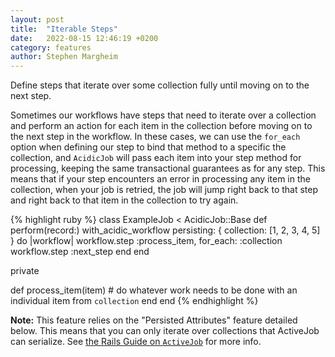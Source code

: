 ```yaml
---
layout: post
title:  "Iterable Steps"
date:   2022-08-15 12:46:19 +0200
category: features
author: Stephen Margheim
---
```


<p class="lead">Define steps that iterate over some collection fully until moving on to the next step.</p>

Sometimes our workflows have steps that need to iterate over a collection and perform an action for each item in the collection before moving on to the next step in the workflow. In these cases, we can use the `for_each` option when defining our step to bind that method to a specific the collection, and `AcidicJob` will pass each item into your step method for processing, keeping the same transactional guarantees as for any step. This means that if your step encounters an error in processing any item in the collection, when your job is retried, the job will jump right back to that step and right back to that item in the collection to try again.

{% highlight ruby %}
class ExampleJob < AcidicJob::Base
  def perform(record:)
    with_acidic_workflow persisting: { collection: [1, 2, 3, 4, 5] } do |workflow|
      workflow.step :process_item, for_each: :collection
      workflow.step :next_step
    end
  end

  private

  def process_item(item)
    # do whatever work needs to be done with an individual item from `collection`
  end
end
{% endhighlight %}

**Note:** This feature relies on the "Persisted Attributes" feature detailed below. This means that you can only iterate over collections that ActiveJob can serialize. See [the Rails Guide on `ActiveJob`](https://edgeguides.rubyonrails.org/active_job_basics.html#supported-types-for-arguments) for more info.
